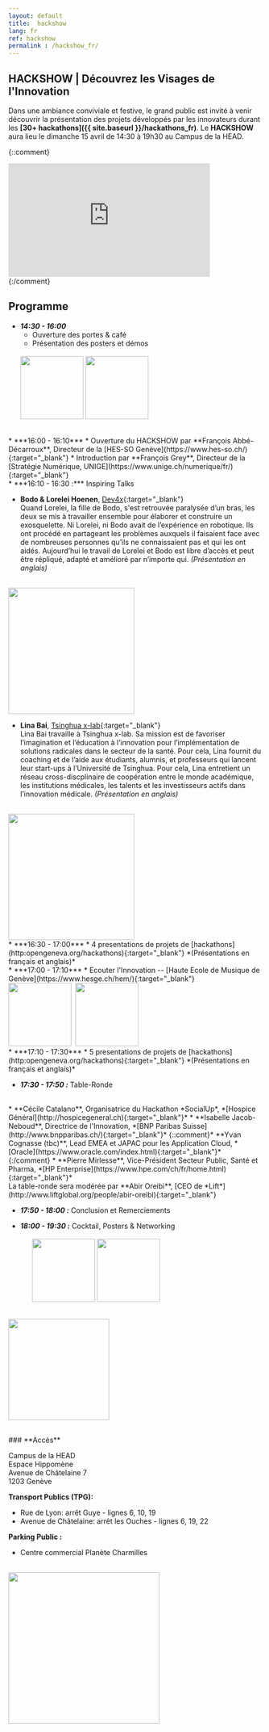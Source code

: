 ```yaml
---
layout: default
title:  hackshow
lang: fr
ref: hackshow
permalink : /hackshow_fr/
---
```



## **HACKSHOW | Découvrez les Visages de l'Innovation**

Dans une ambiance conviviale et festive, le grand public est invité à venir découvrir la présentation des projets développés par les innovateurs durant les **[30+ hackathons]({{ site.baseurl }}/hackathons_fr)**. Le **HACKSHOW** aura lieu le dimanche 15 avril de 14:30 à 19h30 au Campus de la HEAD.<br>

{::comment}
<iframe width="400" height="225" src="https://www.youtube.com/embed/kGFslZ8O-XU?rel=0" frameborder="0" allow="autoplay; encrypted-media" allowfullscreen></iframe><br>
{:/comment}

## **Programme**
* ***14:30 - 16:00***
  * Ouverture des portes & café
  * Présentation des posters et démos
  <br />
  <img src="{{ site.baseurl }}/images/hackshow/posters.jpg" height="125" alt="" class="imgspace" />&nbsp;<img src="{{ site.baseurl }}/images/hackshow/demo.jpg" height="125" alt="" class="imgspace" />


<br />
* ***16:00 - 16:10***
  * Ouverture du HACKSHOW par **François Abbé-Décarroux**, Directeur de la [HES-SO Genève](https://www.hes-so.ch/){:target="_blank"}
  * Introduction par **François Grey**, Directeur de la [Stratégie Numérique, UNIGE](https://www.unige.ch/numerique/fr/){:target="_blank"}  
<br />
* ***16:10 - 16:30 :*** Inspiring Talks

  * **Bodo & Lorelei Hoenen**, [Dev4x](http://www.dev4x.com){:target="_blank"}  
Quand Lorelei, la fille de Bodo, s'est retrouvée paralysée d’un bras, les deux se mis à travailler ensemble pour élaborer et construire un exosquelette. Ni Lorelei, ni Bodo avait de l’expérience en robotique. Ils ont procédé en partageant les problèmes auxquels il faisaient face avec de nombreuses personnes qu’ils ne connaissaient pas et qui les ont aidés. Aujourd’hui le travail de Lorelei et Bodo est libre d’accès et peut être répliqué, adapté et amélioré par n’importe qui. *(Présentation en anglais)*  
  <br />
  <img src="{{ site.baseurl }}/images/hackshow/BodoLLorelei.jpeg" width="250" alt="" class="imgspace" />  
<br />

  * **Lina Bai**, [Tsinghua x-lab](http://www.x-lab.tsinghua.edu.cn/en/){:target="_blank"}  
Lina Bai travaille à Tsinghua x-lab. Sa mission est de favoriser l’imagination et l’éducation à l’innovation pour l’implémentation de solutions radicales dans le secteur de la santé. Pour cela, Lina fournit du coaching et de l’aide aux étudiants, alumnis, et professeurs qui lancent leur start-ups à l’Université de Tsinghua. Pour cela, Lina entretient un réseau cross-discplinaire de coopération entre le monde académique, les institutions médicales, les talents et les investisseurs actifs dans l’innovation médicale. *(Présentation en anglais)*  
  <br />
  <img src="{{ site.baseurl }}/images/hackshow/BAI_LINA.jpg" width="250" alt="" class="imgspace" />




<br />
* ***16:30 - 17:00***  
  * 4 presentations de projets de [hackathons](http:opengeneva.org/hackathons){:target="_blank"} *(Présentations en français et anglais)*  
<br />
* ***17:00 - 17:10***
  * Ecouter l'Innovation -- [Haute Ecole de Musique de Genève](https://www.hesge.ch/hem/){:target="_blank"}  
  <br />
  <img src="{{ site.baseurl }}/images/hackshow/logo_hem.png" height="125" alt="" class="imgspace" />&nbsp;&nbsp;<img src="{{ site.baseurl }}/images/hackshow/hem_banner.png" height="125" alt="" class="imgspace" />  

<br />
* ***17:10 - 17:30***
  * 5 presentations de projets de [hackathons](http:opengeneva.org/hackathons){:target="_blank"} *(Présentations en français et anglais)*  
<br />

* ***17:30 - 17:50 :*** Table-Ronde
<br />
  * **Cécile Catalano**, Organisatrice du Hackathon *SocialUp*, *[Hospice Général](http://hospicegeneral.ch){:target="_blank"}*
  * **Isabelle Jacob-Neboud**, Directrice de l'Innovation, *[BNP Paribas Suisse](http://www.bnpparibas.ch/){:target="_blank"}*
  {::comment}* **Yvan Cognasse (tbc)**, Lead EMEA et JAPAC pour les Application Cloud, *[Oracle](https://www.oracle.com/index.html){:target="_blank"}*{:/comment}
  * **Pierre Mirlesse**, Vice-Président Secteur Public, Santé et Pharma, *[HP Enterprise](https://www.hpe.com/ch/fr/home.html){:target="_blank"}*
  <br />
  La table-ronde sera modérée par **Abir Oreibi**, [CEO de *Lift*](http://www.liftglobal.org/people/abir-oreibi){:target="_blank"}   
  <br />

* ***17:50 - 18:00 :*** Conclusion et Remerciements

* ***18:00 - 19:30 :*** Cocktail, Posters & Networking  
    <br />
    &nbsp;&nbsp;&nbsp;&nbsp;&nbsp;&nbsp;<img src="{{ site.baseurl }}/images/hackshow/applaud.jpg" height="125" alt="" class="imgspace" />&nbsp;<img src="{{ site.baseurl }}/images/hackshow/cocktail.jpg" height="125" alt="" class="imgspace" />



<br><a href="https://www.eventbrite.com/e/open-geneva-hackshow-tickets-44587949758?aff=utm_source%3Deb_email%26utm_medium%3Demail%26utm_campaign%3Dnew_event_email&utm_term=eventname_text" target="_blank"><img src="{{ site.baseurl }}/images/sinscrire_button.png" width="200"></a>


<br>
### **Accès**

Campus de la HEAD<br>
Espace Hippomène<br>
Avenue de Châtelaine 7<br>
1203 Genève<br>

**Transport Publics (TPG):**
* Rue de Lyon: arrêt Guye - lignes 6, 10, 19
* Avenue de Châtelaine: arrêt les Ouches - lignes 6, 19, 22

**Parking Public :**
* Centre commercial Planète Charmilles



<br>
<img src="{{ site.baseurl }}/images/hackshow/campusHEAD.jpg" height="300" alt="" class="imgspace" />
<br>
